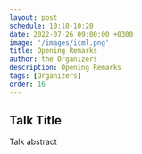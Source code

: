 ```yaml
---
layout: post
schedule: 10:10-10:20
date: 2022-07-26 09:00:00 +0300
image: '/images/icml.png'
title: Opening Remarks
author: the Organizers
description: Opening Remarks
tags: [Organizers]
order: 16
---
```


## Talk Title
Talk abstract
